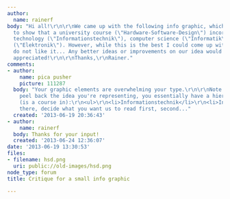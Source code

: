 ```yaml
---
author:
  name: rainerf
body: "Hi all!\r\n\r\nWe came up with the following info graphic, which is intended
  to show that a university course (\"Hardware-Software-Design\") incorporates information
  technology (\"Informationstechnik\"), computer science (\"Informatik\"), and electronics
  (\"Elektronik\"). However, while this is the best I could come up with, I really
  do not like it... Any better ideas or improvements on our idea would be greatly
  appreciated!\r\n\r\nThanks,\r\nRainer."
comments:
- author:
    name: pica pusher
    picture: 111287
  body: "Your graphic elements are overwhelming your type.\r\n\r\nNote that when you
    peel back the idea you're representing, you essentially have a hierarchical list:\r\n\r\n<blockquote>\r\nHardware-Software-Design
    (is a course in):\r\n<ul>\r\n<li>Informationstechnik</li>\r\n<li>Informatik</li>\r\n<li>Electronik</li>\r\n</ul>\r\n</blockquote>\r\n\r\nFrom
    there, decide what you want us to read first, second..."
  created: '2013-06-19 20:36:43'
- author:
    name: rainerf
  body: Thanks for your input!
  created: '2013-06-24 12:36:07'
date: '2013-06-19 13:30:53'
files:
- filename: hsd.png
  uri: public://old-images/hsd.png
node_type: forum
title: Critique for a small info graphic

---
```

